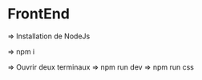 # FrontEnd

=> Installation de NodeJs

=> npm i

=> Ouvrir deux terminaux
  => npm run dev
  => npm run css
